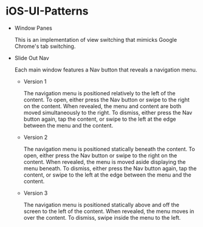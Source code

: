 iOS-UI-Patterns
===============

*   Window Panes

    This is an implementation of view switching that mimicks Google Chrome's tab switching.

*   Slide Out Nav

    Each main window features a Nav button that reveals a navigation menu.
    

    *   Version 1

        The navigation menu is positioned relatively to the left of the content. To open, either press the Nav button or swipe to the right on the content. When revealed, the menu and content are both moved simultaneously to the right. To dismiss, either press the Nav button again, tap the content, or swipe to the left at the edge between the menu and the content.


    *   Version 2

        The navigation menu is positioned statically beneath the content. To open, either press the Nav button or swipe to the right on the content. When revealed, the menu is moved aside displaying the menu beneath. To dismiss, either press the Nav button again, tap the content, or swipe to the left at the edge between the menu and the content.


    *   Version 3

        The navigation menu is positioned statically above and off the screen to the left of the content. When revealed, the menu moves in over the content. To dismiss, swipe inside the menu to the left.
